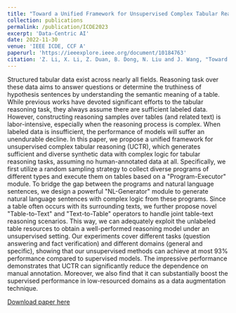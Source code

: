 ```yaml
---
title: "Toward a Unified Framework for Unsupervised Complex Tabular Reasoning"
collection: publications
permalink: /publication/ICDE2023
excerpt: 'Data-Centric AI'
date: 2022-11-30
venue: 'IEEE ICDE, CCF A'
paperurl: 'https://ieeexplore.ieee.org/document/10184763'
citation: 'Z. Li, X. Li, Z. Duan, B. Dong, N. Liu and J. Wang, "Toward a Unified Framework for Unsupervised Complex Tabular Reasoning," 2023 IEEE 39th International Conference on Data Engineering (ICDE), Anaheim, CA, USA, 2023, pp. 1691-1704, doi: 10.1109/ICDE55515.2023.00133.'
---
```


Structured tabular data exist across nearly all fields. Reasoning task over these data aims to answer questions or determine the truthiness of hypothesis sentences by understanding the semantic meaning of a table. While previous works have devoted significant efforts to the tabular reasoning task, they always assume there are sufficient labeled data. However, constructing reasoning samples over tables (and related text) is labor-intensive, especially when the reasoning process is complex. When labeled data is insufficient, the performance of models will suffer an unendurable decline. In this paper, we propose a unified framework for unsupervised complex tabular reasoning (UCTR), which generates sufficient and diverse synthetic data with complex logic for tabular reasoning tasks, assuming no human-annotated data at all. Specifically, we first utilize a random sampling strategy to collect diverse programs of different types and execute them on tables based on a "Program-Executor" module. To bridge the gap between the programs and natural language sentences, we design a powerful "NL-Generator" module to generate natural language sentences with complex logic from these programs. Since a table often occurs with its surrounding texts, we further propose novel "Table-to-Text" and "Text-to-Table" operators to handle joint table-text reasoning scenarios. This way, we can adequately exploit the unlabeled table resources to obtain a well-performed reasoning model under an unsupervised setting. Our experiments cover different tasks (question answering and fact verification) and different domains (general and specific), showing that our unsupervised methods can achieve at most 93% performance compared to supervised models. The impressive performance demonstrates that UCTR can significantly reduce the dependence on manual annotation. Moreover, we also find that it can substantially boost the supervised performance in low-resourced domains as a data augmentation technique.

[Download paper here](https://ieeexplore.ieee.org/document/10184763)
